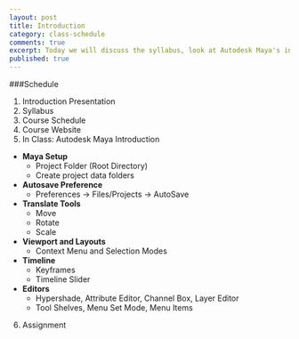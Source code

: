 ```yaml
---
layout: post
title: Introduction
category: class-schedule
comments: true
excerpt: Today we will discuss the syllabus, look at Autodesk Maya's interface and we'll look at the first assignment.
published: true
---
```


###Schedule

1. Introduction Presentation
2. Syllabus
3. Course Schedule
4. Course Website
5. In Class: Autodesk Maya Introduction
  * **Maya Setup**
    - Project Folder (Root Directory)
    - Create project data folders
  * **Autosave Preference**
    - Preferences → Files/Projects → AutoSave
  * **Translate Tools**
    - Move
    - Rotate
    - Scale
  * **Viewport and Layouts**
    - Context Menu and Selection Modes
  * **Timeline**
    - Keyframes
    - Timeline Slider
  * **Editors**
    - Hypershade, Attribute Editor, Channel Box, Layer Editor
    - Tool Shelves, Menu Set Mode, Menu Items
6. Assignment
